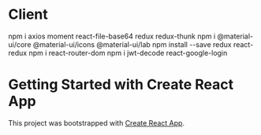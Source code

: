 # Client

npm i axios moment react-file-base64 redux redux-thunk
npm i @material-ui/core @material-ui/icons @material-ui/lab
npm install --save redux react-redux
npm i react-router-dom 
npm i jwt-decode react-google-login

# Getting Started with Create React App

This project was bootstrapped with [Create React App](https://github.com/facebook/create-react-app).
